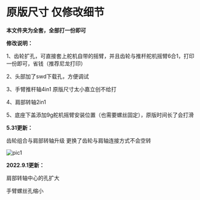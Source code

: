 # 原版尺寸 仅修改细节

**本文件夹为全套，全部打一份即可**



**修改说明：**

1、齿轮扩孔，可直接套上舵机自带的摇臂，并且齿轮与推杆舵机摇臂6合1，打印一份即可，省钱（推荐尼龙打印）

2、头部加了swd下载孔，方便调试

3、手臂推杆轴4in1 原版尺寸太小嘉立创不给打

4、肩部转轴2in1

5、底座下盖添加9g舵机摇臂安装位置（也需要螺丝固定），原版时间长了会打滑

**5.31更新：**

齿轮组合与肩部转轴升级   更换了齿轮与肩轴连接方式不会空转

![pic1](https://user-images.githubusercontent.com/52451470/171098586-6cdf1477-cd68-45e8-a810-5d4c16544784.png)

**2022.9.1更新：**

肩部转轴中心的孔扩大

手臂螺丝孔缩小
